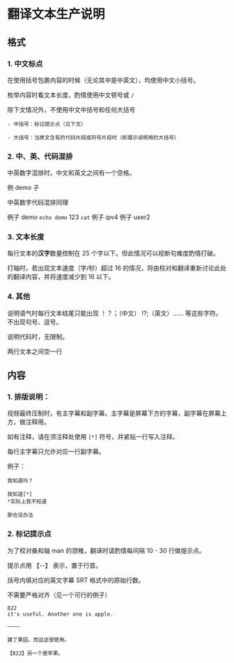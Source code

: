 # 翻译文本生产说明

## 格式

### 1. 中文标点

在使用括号包裹内容的时候（无论其中是中英文），均使用中文小括号。

枚举内容时看文本长度，酌情使用中文顿号或 `/`

除下文情况外，不使用中文中括号和任何大括号

	- 中括号：标记提示点（见下文）
	
	- 大括号：当原文含有的代码片段或符号片段时（即展示说明用的大括号）

### 2. 中、英、代码混排

中英数字混排时，中文和英文之间有一个空格。

例 demo 子

中英数字代码混排同理

例子 demo `echo demo` 123 `cat` 例子 ipv4 例子 user2

### 3. 文本长度

每行文本的**汉字**数量控制在 25 个字以下。但此情况可以视断句难度酌情打破。

打轴时，若出现文本速度（字/秒）超过 16 的情况，将由校对和翻译重新讨论此处的翻译内容，并将速度减少到 16 以下。

### 4. 其他

说明语气时每行文本结尾只能出现 ！？；（中文） !?;（英文）…… 等这些字符。不出现句号、逗号。

说明代码时，无限制。

两行文本之间空一行

## 内容

### 1. 排版说明：

视频最终压制时，有主字幕和副字幕。主字幕是屏幕下方的字幕，副字幕在屏幕上方，做注释用。

如有注释，请在须注释处使用 `[*]` 符号，并紧贴一行写入注释。

每行主字幕只允许对应一行副字幕。

例子：

	我知道吗？
	
	我知道[*]
	*实际上我不知道
	
	那也没办法

### 2. 标记提示点

为了校对桑和轴 man 的颈椎，翻译时请酌情每间隔 10 - 30 行做提示点。

提示点用 【--】 表示，置于行首。

括号内填对应的英文字幕 SRT 格式中的原始行数。

不需要严格对齐（见一个可行的例子）

	822
	it's useful. Another one is apple.
	
	————
	
	建了果园，而且这很管用。
	
	【822】另一个是苹果。
